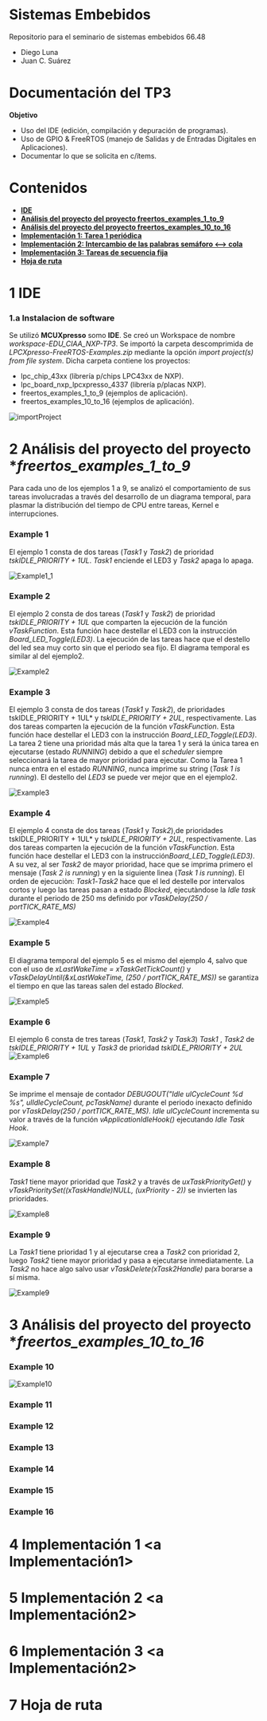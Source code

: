 # Sistemas Embebidos
Repositorio para el seminario de sistemas embebidos 66.48

- Diego Luna
- Juan C. Suárez

# Documentación del TP3
**Objetivo**

- Uso del IDE (edición, compilación y depuración de programas).
- Uso de GPIO & FreeRTOS (manejo de Salidas y de Entradas Digitales en Aplicaciones).
- Documentar lo que se solicita en c/ítems.

# Contenidos

- [**IDE**](#IDE)
- [**Análisis del proyecto del proyecto freertos_examples_1_to_9**](#freertosexamples1to9 )
- [**Análisis del proyecto del proyecto freertos_examples_10_to_16**](#freertosexamples10to16)
- [**Implementación 1: Tarea 1 periódica**](#punto4)
- [**Implementación 2: Intercambio de las palabras semáforo <--> cola**](#punto5)
- [**Implementación 3: Tareas de secuencia fija**](#punto6)
- [**Hoja de ruta**](#HojadeRuta)

# 1 IDE <a name=IDE></a>

### 1.a Instalacion de software
Se utilizó **MCUXpresso** somo **IDE**. Se creó un Workspace de nombre *workspace-EDU_CIAA_NXP-TP3*. Se importó la carpeta descomprimida de *LPCXpresso-FreeRTOS-Examples.zip* mediante la opción *import project(s) from file system*. Dicha carpeta contiene los proyectos:

- lpc_chip_43xx (librería p/chips LPC43xx de NXP).
- lpc_board_nxp_lpcxpresso_4337 (librería p/placas NXP).
- freertos_examples_1_to_9 (ejemplos de aplicación). 
- freertos_examples_10_to_16 (ejemplos de aplicación).


![importProject](Imagenes/importProject.jpeg)


# 2 Análisis del proyecto del proyecto **freertos_examples_1_to_9* <a freertosexamples1to_9></a>

Para cada uno de los ejemplos 1 a 9, se analizó el comportamiento de sus tareas involucradas a través del desarrollo de un  diagrama temporal, para plasmar la distribución del tiempo de CPU entre tareas, Kernel e interrupciones.

### Example 1
El ejemplo 1 consta de dos tareas (*Task1* y *Task2*) de prioridad *tskIDLE_PRIORITY + 1UL*. *Task1* enciende el LED3 y *Task2* apaga lo apaga. 

![Example1_1](Imagenes/Example1_1.png)


### Example 2
El ejemplo 2 consta de dos tareas (*Task1* y *Task2*) de prioridad *tskIDLE_PRIORITY + 1UL* que comparten la ejecución de la función *vTaskFunction*. Esta función hace destellar el LED3 con la instrucción *Board_LED_Toggle(LED3)*. La ejecución de las tareas hace que el destello del led sea muy corto sin que el periodo sea fijo. El diagrama temporal es similar al del ejemplo2. 

![Example2](Imagenes/Example2.png)

### Example 3
El ejemplo 3 consta de dos tareas (*Task1* y *Task2*), de prioridades tskIDLE_PRIORITY + 1UL*  y *tskIDLE_PRIORITY + 2UL*, respectivamente. Las dos tareas comparten la ejecución de la función *vTaskFunction*. Esta función hace destellar el LED3 con la instrucción *Board_LED_Toggle(LED3)*. La tarea 2 tiene una prioridad más alta que la tarea 1 y será la única tarea en ejecutarse (estado *RUNNING*) debido a que el *scheduler* siempre seleccionará la tarea de mayor prioridad para ejecutar. Como la Tarea 1 nunca entra en el estado *RUNNING*, nunca imprime su string (*Task 1 is running*). El destello del *LED3* se puede ver mejor que en el ejemplo2. 

![Example3](Imagenes/Example3.png)

### Example 4
El ejemplo 4 consta de dos tareas (*Task1* y *Task2*),de prioridades tskIDLE_PRIORITY + 1UL*  y *tskIDLE_PRIORITY + 2UL*, respectivamente.
Las dos tareas comparten la ejecución de la función *vTaskFunction*. Esta función hace destellar el LED3 con la instrucción*Board_LED_Toggle(LED3)*. A su vez, al ser *Task2* de mayor prioridad, hace que se imprima primero el mensaje (*Task 2 is running*) y en la siguiente lìnea (*Task 1 is running*). El orden de ejecuciòn: *Task1*-*Task2* hace que el led destelle por intervalos cortos y luego las tareas pasan a estado *Blocked*, ejecutàndose la *Idle task* durante el periodo de 250 ms definido por *vTaskDelay(250 / portTICK_RATE_MS)*

![Example4](Imagenes/Example4.png)

### Example 5

El diagrama temporal del ejemplo 5 es el mismo del ejemplo 4, salvo que con el uso de *xLastWakeTime = xTaskGetTickCount()* y *vTaskDelayUntil(&xLastWakeTime, (250 / portTICK_RATE_MS))* se garantiza el tiempo en que las tareas salen del estado *Blocked*.

![Example5](Imagenes/Example5.png)

### Example 6

El ejemplo 6 consta de tres tareas (*Task1*, *Task2* y *Task3*)
*Task1* , *Task2* de *tskIDLE_PRIORITY + 1UL* y *Task3* de prioridad *tskIDLE_PRIORITY + 2UL*
![Example6](Imagenes/Example6.png)

### Example 7

Se imprime  el mensaje de contador *DEBUGOUT("Idle ulCycleCount %d %s", ulIdleCycleCount, pcTaskName)* durante el periodo inexacto definido por
*vTaskDelay(250 / portTICK_RATE_MS)*. *Idle ulCycleCount* incrementa su valor a través de la función *vApplicationIdleHook()* ejecutando *Idle Task Hook*.

![Example7](Imagenes/Example7.png)

### Example 8
*Task1* tiene mayor prioridad que *Task2*  y a través de *uxTaskPriorityGet()* y *vTaskPrioritySet((xTaskHandle)NULL, (uxPriority - 2))* se invierten las prioridades. 

![Example8](Imagenes/Example8.png)

### Example 9
La *Task1* tiene prioridad 1 y al ejecutarse crea a *Task2* con prioridad 2, luego *Task2* tiene mayor prioridad y pasa a ejecutarse inmediatamente. La *Task2* no hace algo salvo usar *vTaskDelete(xTask2Handle)* para borarse a sí misma. 

![Example9](Imagenes/Example9.png)
# 3 Análisis del proyecto del proyecto **freertos_examples_10_to_16* <a freertosexamples10to_16></a>

### Example 10

![Example10](Imagenes/Example10.png)

### Example 11

### Example 12

### Example 13

### Example 14

### Example 15

### Example 16


# 4 Implementación 1 <a Implementación1></a>

# 5 Implementación 2 <a Implementación2></a>

# 6 Implementación 3 <a Implementación2></a>

# 7 Hoja de ruta <a name=HojadeRuta></a>